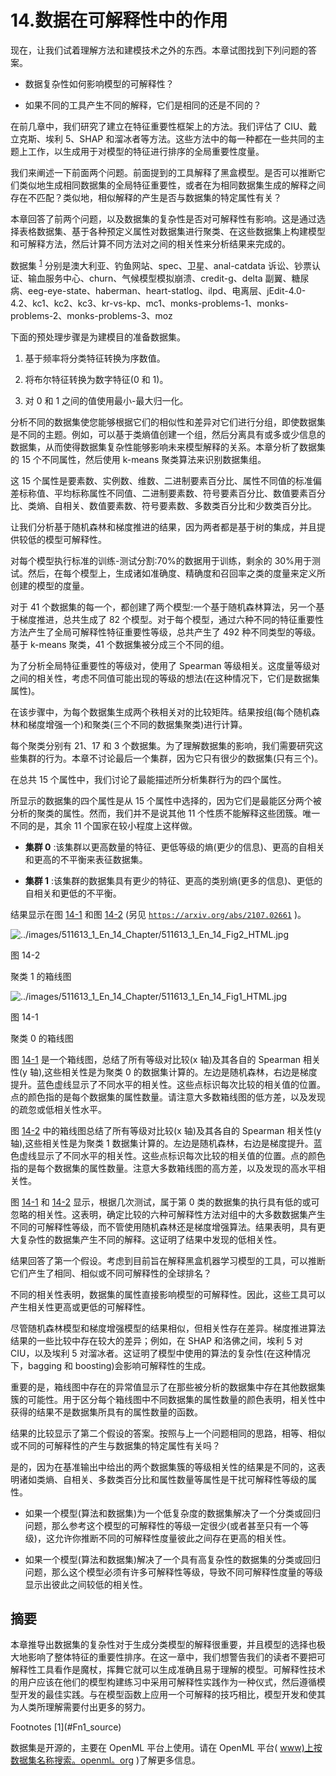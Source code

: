 # 14.数据在可解释性中的作用

现在，让我们试着理解方法和建模技术之外的东西。本章试图找到下列问题的答案。

*   数据复杂性如何影响模型的可解释性？

*   如果不同的工具产生不同的解释，它们是相同的还是不同的？

在前几章中，我们研究了建立在特征重要性框架上的方法。我们评估了 CIU、戴立克斯、埃利 5、SHAP 和溜冰者等方法。这些方法中的每一种都在一些共同的主题上工作，以生成用于对模型的特征进行排序的全局重要性度量。

我们来阐述一下前面两个问题。前面提到的工具解释了黑盒模型。是否可以推断它们类似地生成相同数据集的全局特征重要性，或者在为相同数据集生成的解释之间存在不匹配？类似地，相似解释的产生是否与数据集的特定属性有关？

本章回答了前两个问题，以及数据集的复杂性是否对可解释性有影响。这是通过选择表格数据集、基于各种预定义属性对数据集进行聚类、在这些数据集上构建模型和可解释方法，然后计算不同方法对之间的相关性来分析结果来完成的。

数据集 <sup>[1](#Fn1)</sup> 分别是澳大利亚、钓鱼网站、spec、卫星、anal-catdata 诉讼、钞票认证、输血服务中心、churn、气候模型模拟崩溃、credit-g、delta 副翼、糖尿病、eeg-eye-state、haberman、heart-statlog、ilpd、电离层、jEdit-4.0-4.2、kc1、kc2、kc3、kr-vs-kp、mc1、monks-problems-1、monks-problems-2、monks-problems-3、moz

下面的预处理步骤是为建模目的准备数据集。

1.  基于频率将分类特征转换为序数值。

2.  将布尔特征转换为数字特征(0 和 1)。

3.  对 0 和 1 之间的值使用最小-最大归一化。

分析不同的数据集使您能够根据它们的相似性和差异对它们进行分组，即使数据集是不同的主题。例如，可以基于类熵值创建一个组，然后分离具有或多或少信息的数据集，从而使得数据集复杂性能够影响未来模型解释的关系。本章分析了数据集的 15 个不同属性，然后使用 k-means 聚类算法来识别数据集组。

这 15 个属性是要素数、实例数、维数、二进制要素百分比、属性不同值的标准偏差标称值、平均标称属性不同值、二进制要素数、符号要素百分比、数值要素百分比、类熵、自相关、数值要素数、符号要素数、多数类百分比和少数类百分比。

让我们分析基于随机森林和梯度推进的结果，因为两者都是基于树的集成，并且提供较低的模型可解释性。

对每个模型执行标准的训练-测试分割:70%的数据用于训练，剩余的 30%用于测试。然后，在每个模型上，生成诸如准确度、精确度和召回率之类的度量来定义所创建的模型的度量。

对于 41 个数据集的每一个，都创建了两个模型:一个基于随机森林算法，另一个基于梯度推进，总共生成了 82 个模型。对于每个模型，通过六种不同的特征重要性方法产生了全局可解释性特征重要性等级，总共产生了 492 种不同类型的等级。基于 k-means 聚类，41 个数据集被分成三个不同的组。

为了分析全局特征重要性的等级对，使用了 Spearman 等级相关。这度量等级对之间的相关性，考虑不同值可能出现的等级的想法(在这种情况下，它们是数据集属性)。

在该步骤中，为每个数据集生成两个秩相关对的比较矩阵。结果按组(每个随机森林和梯度增强一个)和聚类(三个不同的数据集聚类)进行计算。

每个聚类分别有 21、17 和 3 个数据集。为了理解数据集的影响，我们需要研究这些集群的行为。本章不讨论最后一个集群，因为它只有很少的数据集(只有三个)。

在总共 15 个属性中，我们讨论了最能描述所分析集群行为的四个属性。

所显示的数据集的四个属性是从 15 个属性中选择的，因为它们是最能区分两个被分析的聚类的属性。然而，我们并不是说其他 11 个性质不能解释这些团簇。唯一不同的是，其余 11 个国家在较小程度上这样做。

*   **集群 0** :该集群以更高数量的特征、更低等级的熵(更少的信息)、更高的自相关和更高的不平衡来表征数据集。

*   **集群 1** :该集群的数据集具有更少的特征、更高的类别熵(更多的信息)、更低的自相关和更低的不平衡。

结果显示在图 [14-1](#Fig1) 和图 [14-2](#Fig2) (另见 [`https://arxiv.org/abs/2107.02661`](https://arxiv.org/abs/2107.02661) )。

![../images/511613_1_En_14_Chapter/511613_1_En_14_Fig2_HTML.jpg](../images/511613_1_En_14_Chapter/511613_1_En_14_Fig2_HTML.jpg)

图 14-2

聚类 1 的箱线图

![../images/511613_1_En_14_Chapter/511613_1_En_14_Fig1_HTML.jpg](../images/511613_1_En_14_Chapter/511613_1_En_14_Fig1_HTML.jpg)

图 14-1

聚类 0 的箱线图

图 [14-1](#Fig1) 是一个箱线图，总结了所有等级对比较(x 轴)及其各自的 Spearman 相关性(y 轴),这些相关性是为聚类 0 的数据集计算的。左边是随机森林，右边是梯度提升。蓝色虚线显示了不同水平的相关性。这些点标识每次比较的相关值的位置。点的颜色指的是每个数据集的属性数量。请注意大多数箱线图的低方差，以及发现的疏忽或低相关性水平。

图 [14-2](#Fig2) 中的箱线图总结了所有等级对比较(x 轴)及其各自的 Spearman 相关性(y 轴),这些相关性是为聚类 1 数据集计算的。左边是随机森林，右边是梯度提升。蓝色虚线显示了不同水平的相关性。这些点标识每次比较的相关值的位置。点的颜色指的是每个数据集的属性数量。注意大多数箱线图的高方差，以及发现的高水平相关性。

图 [14-1](#Fig1) 和 [14-2](#Fig2) 显示，根据几次测试，属于第 0 类的数据集的执行具有低的或可忽略的相关性。这表明，确定比较的六种可解释性方法对组中的大多数数据集产生不同的可解释性等级，而不管使用随机森林还是梯度增强算法。结果表明，具有更大复杂性的数据集产生不同的解释。这证明了结果中发现的低相关性。

结果回答了第一个假设。考虑到目前旨在解释黑盒机器学习模型的工具，可以推断它们产生了相同、相似或不同可解释性的全球排名？

不同的相关性表明，数据集的属性直接影响模型的可解释性。因此，这些工具可以产生相关性更高或更低的可解释性。

尽管随机森林模型和梯度增强模型的结果相似，但相关性存在差异。梯度推进算法结果的一些比较中存在较大的差异；例如，在 SHAP 和洛佛之间，埃利 5 对 CIU，以及埃利 5 对溜冰者。这证明了模型中使用的算法的复杂性(在这种情况下，bagging 和 boosting)会影响可解释性的生成。

重要的是，箱线图中存在的异常值显示了在那些被分析的数据集中存在其他数据集簇的可能性。用于区分每个箱线图中不同数据集的属性数量的颜色表明，相关性中获得的结果不是数据集所具有的属性数量的函数。

结果的比较显示了第二个假设的答案。按照与上一个问题相同的思路，相等、相似或不同的可解释性的产生与数据集的特定属性有关吗？

是的，因为在基准输出中给出的两个数据集簇的等级相关性的结果是不同的，这表明诸如类熵、自相关、多数类百分比和属性数量等属性是干扰可解释性等级的属性。

*   如果一个模型(算法和数据集)为一个低复杂度的数据集解决了一个分类或回归问题，那么参考这个模型的可解释性的等级一定很少(或者甚至只有一个等级)，这允许你推断不同的可解释性度量彼此之间存在更高的相关性。

*   如果一个模型(算法和数据集)解决了一个具有高复杂性的数据集的分类或回归问题，那么这个模型必须有许多可解释性等级，导致不同可解释性度量的等级显示出彼此之间较低的相关性。

## 摘要

本章推导出数据集的复杂性对于生成分类模型的解释很重要，并且模型的选择也极大地影响了整体特征的重要性排序。在这一章中，我们想警告我们的读者不要把可解释性工具看作是魔杖，挥舞它就可以生成准确且易于理解的模型。可解释性技术的用户应该在他们的模型构建练习中采用可解释性实践作为一种仪式，然后遵循模型开发的最佳实践。与在模型函数上应用一个可解释的技巧相比，模型开发和使其为人类所理解需要付出更多的努力。

<aside aria-label="Footnotes" class="FootnoteSection" epub:type="footnotes">Footnotes [1](#Fn1_source)

数据集是开源的，主要在 OpenML 平台上使用。请在 OpenML 平台( [www)上按数据集名称搜索。openml。org](http://www.openml.org) )了解更多信息。

 </aside>